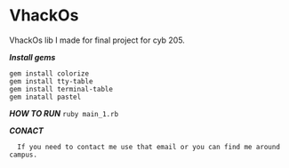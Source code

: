 # VhackOs
VhackOs lib I made for final project for cyb 205. 





***Install gems***
```
gem install colorize
gem install tty-table
gem install terminal-table
gem inatall pastel
```
***HOW TO RUN***
```ruby main_1.rb```

***CONACT***
```
  If you need to contact me use that email or you can find me around campus.
```

